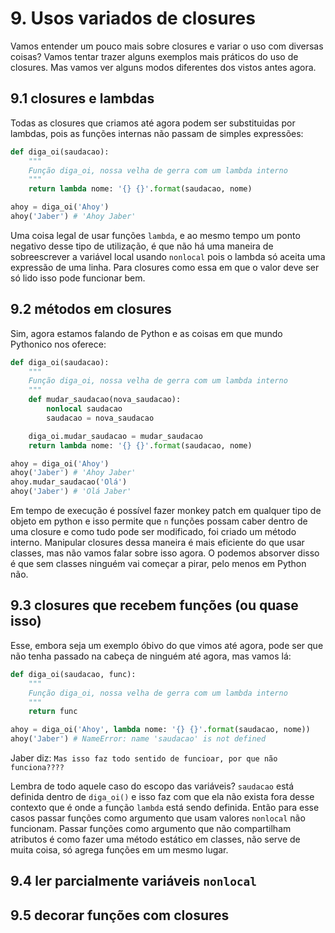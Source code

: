 
# 9. Usos variados de closures

Vamos entender um pouco mais sobre closures e variar o uso com diversas coisas? Vamos tentar trazer alguns exemplos mais práticos do uso de closures. Mas vamos ver alguns modos diferentes dos vistos antes agora.

## 9.1 closures e lambdas

Todas as closures que criamos até agora podem ser substituidas por lambdas, pois as funções internas não passam de simples expressões:

```Python
def diga_oi(saudacao):
    """
    Função diga_oi, nossa velha de gerra com um lambda interno
    """
    return lambda nome: '{} {}'.format(saudacao, nome)

ahoy = diga_oi('Ahoy')
ahoy('Jaber') # 'Ahoy Jaber'
```

Uma coisa legal de usar funções `lambda`, e ao mesmo tempo um ponto negativo desse tipo de utilização, é que não há uma maneira de sobreescrever a variável local usando `nonlocal` pois o lambda só aceita uma expressão de uma linha. Para closures como essa em que o valor deve ser só lido isso pode funcionar bem.

## 9.2 métodos em closures

Sim, agora estamos falando de Python e as coisas em que mundo Pythonico nos oferece:

```Python
def diga_oi(saudacao):
    """
    Função diga_oi, nossa velha de gerra com um lambda interno
    """
    def mudar_saudacao(nova_saudacao):
        nonlocal saudacao
        saudacao = nova_saudacao

    diga_oi.mudar_saudacao = mudar_saudacao
    return lambda nome: '{} {}'.format(saudacao, nome)

ahoy = diga_oi('Ahoy')
ahoy('Jaber') # 'Ahoy Jaber'
ahoy.mudar_saudacao('Olá')
ahoy('Jaber') # 'Olá Jaber'
```

Em tempo de execução é possível fazer monkey patch em qualquer tipo de objeto em python e isso permite que `n` funções possam caber dentro de uma closure e como tudo pode ser modificado, foi criado um método interno. Manipular closures dessa maneira é mais eficiente do que usar classes, mas não vamos falar sobre isso agora. O podemos absorver disso é que sem classes ninguém vai começar a pirar, pelo menos em Python não.

## 9.3 closures que recebem funções (ou quase isso)

Esse, embora seja um exemplo óbivo do que vimos até agora, pode ser que não tenha passado na cabeça de ninguém até agora, mas vamos lá:

```Python
def diga_oi(saudacao, func):
    """
    Função diga_oi, nossa velha de gerra com um lambda interno
    """
    return func

ahoy = diga_oi('Ahoy', lambda nome: '{} {}'.format(saudacao, nome))
ahoy('Jaber') # NameError: name 'saudacao' is not defined
```

Jaber diz: `Mas isso faz todo sentido de funcioar, por que não funciona????`

Lembra de todo aquele caso do escopo das variáveis? `saudacao` está definida dentro de `diga_oi()` e isso faz com que ela não exista fora desse contexto que é onde a função `lambda` está sendo definida. Então para esse casos passar funções como argumento que usam valores `nonlocal` não funcionam. Passar funções como argumento que não compartilham atributos é como fazer uma método estático em classes, não serve de muita coisa, só agrega funções em um mesmo lugar.

## 9.4 ler parcialmente variáveis `nonlocal`


## 9.5 decorar funções com closures
